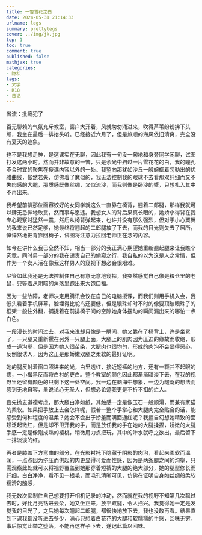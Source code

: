 ```yaml
---
title: 一瞥雪花之白
date: 2024-05-31 21:14:33
urlname: legs
summary: prettylegs
cover: ../img/jk.jpg
top: 1
toc: true
comment: true
published: false
mathjax: true
categories:
- 隐私
tags:
- 文学
- R18
- 日记 
---
```

省流：批瘾犯了
<!--more-->
百无聊赖的气氛充斥教室，窗户大开着，风就匆匆涌进来，吹得芦苇纷纷拂下头颅，我坐在最后一排抬头听。已经接近六月了，但是旅顺的海风依旧清爽，完全没有夏天的迹象。

也不是我想走神，是这课实在无聊，因此我有一句没一句地和身旁同学闲聊，试图打发这两小时。然而并非故意的一瞥，只是余光中扫过一片雪花花的白，我的瞳孔不合时宜的聚焦在授课内容以外的一处。我望向那犹如沙丘一般蜿蜒着勾勒出的优雅曲线，怅然若失，仿佛着了魔似的，我无法控制我的眼球不去看那双纤细而又不失肉感的大腿，那质感既像丝绸，又似流沙，而我则像是卧沙的蟹，只想扎入其中不再出来。

我希望前排那位面容姣好的女同学就这么一直靠在椅背，翘着二郎腿，那样我就可以肆无忌惮地欣赏，然而事与愿违。我想女人的背后果真长眼的，她娇小得背在我专心观察时猛然一震，然后从椅背弹起来，也许并没有那么强烈，但对于小心翼翼的我来说已然足够，她最终将翘起的二郎腿放了下去，而我的目光则失去了居所，悻悻然地把背靠回椅子，试图将注意力拉回老师正在念的内容。

如今在讲什么我已全然不知，相当一部分的我正满心期望她重新翘起腿来让我瞧个究竟，同时另一部分的我在谴责自己的偷窥之行，我自私的以为这是人之常情，但作为一个女人活在像我这样男人的窥视下想必会很艰难。

尽管如此我还是无法控制住自己有意无意地窥探，我突然感觉自己像是粮仓里的老鼠，只等着从阴暗的角落里跑出来大饱口福。

因为一些故障，老师决定用腾讯会议在自己的电脑授课，而我们则用手机入会，我低头看着手机屏幕，脸埋得比鸵鸟还要低，但是眼珠却时不时的像要顶破眼珠子的框架一般往外翻，捕捉着在前排椅子间的空隙她身体摆动的瞬间漏出来的哪怕一点白色。

一段漫长的时间过去，对我来说却只像是一瞬间，她又靠在了椅背上，许是坐累了，一只腿又重新摞在另外一只腿上面，大腿上的肌肉因为压迫的缘故而收缩，形成一道沟壑，但是因为她人很苗条，大腿肉也很均匀，形成的肉沟不会显得恶心，反倒很诱人，因为这正是那娇嫩双腿之柔软的最好证明。

她的腿反射着窗口照进来的光，白里透红，接近短裤的地方，还有一颗并不起眼的痣，一小撮黑反而将白衬的更白。整个教室的颜色因此都渐渐暗淡下去，在我的视野里还留有颜色的只剩下这一处空间。我一边在脑海中想象，一边为龌龊的想法而感到无地自容，虽说论心无圣人，但想必论迹我更是不折不扣的烂人。

且先抛去道德考虑，那大腿白净如纸，其触感一定是像玉石一般顺滑，而兼有家猫的柔软。如果把手放上去会怎样呢，假若一整个手掌心和大腿肉完全贴合的话，能感受到何种程度的温柔？她会不会出于娇羞而满面通红呢？我擅自幻想她精致的面颊泛起微红，但是却不甩开我的手，而是放任我的手在她的大腿揉捏，娇嫩的大腿手感一定是像刚成熟的樱桃，稍微用力点把玩，其中的汁水就呼之欲出，最后留下一抹淡淡的红。

再者是膝盖下方弯曲的部分，在光影衬托下隐藏于阴影的肉沟，看起来柔软而温润，一点点因为挤压而供起的肉更显得可爱而性感，因为是两条腿之间的沟壑，只需观察此处就可以将视野覆盖到她那穿着短裤的大腿的绝大部分，她的腿型修长而纤细，白白净净，看不见一根毛，而毛孔清晰可见，仿佛在证明自身如丝绸般柔软糯滑的触感，

我无数次抑制住自己想要打开相机记录的冲动，然而就在我的视野不知第几次飘过去时，好比月亮钻进云朵，她又坐正来，放平双腿，令人扫兴。我觉得她一定是发觉我的目光了，之后她每次翘起二郎腿，都很快地放下去，我也没敢再看。结果直到下课我都没听进去多少，满心只想着白花花的大腿和软糯糯的手感，回味无穷。事后惊觉此举之堕落，不能再这样子下去，遂记此篇以回味。